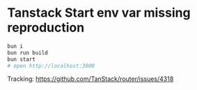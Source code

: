 # Tanstack Start env var missing reproduction

```bash
bun i
bun run build
bun start
# open http://localhost:3000
```

Tracking: https://github.com/TanStack/router/issues/4318
